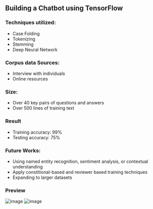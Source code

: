 ## Building a Chatbot using TensorFlow

### Techniques utilized:
- Case Folding
- Tokenizing
- Stemming
- Deep Neural Network

### Corpus data Sources:
- Interview with individuals
- Online resources
### Size:
- Over 40 key pairs of questions and answers
- Over 500 lines of training text

### Result
- Training accuracy: 99%
- Testing accuracy: 75%

### Future Works:
- Using named entity recognition, sentiment analysis, or contextual understanding
- Apply constitional-based and reviewer based training techniques
- Expanding to larger datasets

### Preview
![image](https://github.com/MBrillian354/CustomerServiceChatbot_TensorFlow/assets/142065001/ee919997-85eb-4ccd-903c-594851eb98c6)
![image](https://github.com/MBrillian354/CustomerServiceChatbot_TensorFlow/assets/142065001/de588b0c-b863-4840-a3f9-c3fa60bb0389)
